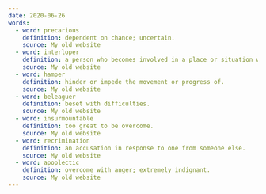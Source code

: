 ```yaml
---
date: 2020-06-26
words:
  - word: precarious
    definition: dependent on chance; uncertain.
    source: My old website
  - word: interloper
    definition: a person who becomes involved in a place or situation where they are not wanted or are considered not to belong.
    source: My old website
  - word: hamper
    definition: hinder or impede the movement or progress of.
    source: My old website
  - word: beleaguer
    definition: beset with difficulties.
    source: My old website
  - word: insurmountable
    definition: too great to be overcome.
    source: My old website
  - word: recrimination
    definition: an accusation in response to one from someone else.
    source: My old website
  - word: apoplectic
    definition: overcome with anger; extremely indignant.
    source: My old website
---
```

